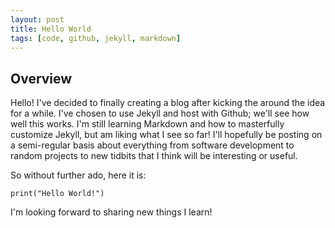 ```yaml
---
layout: post
title: Hello World
tags: [code, github, jekyll, markdown]
---
```

## Overview
Hello! I've decided to finally creating a blog after kicking the around the idea
for a while. I've chosen to use Jekyll and host with Github; we'll see how well
this works. I'm still learning Markdown and how to masterfully customize Jekyll,
 but am liking what I see so far! I'll hopefully be posting on a semi-regular
 basis about everything from software development to random projects to new
 tidbits that I think will be interesting or useful.

So without further ado, here it is:

```
print("Hello World!")
```

I'm looking forward to sharing new things I learn!
